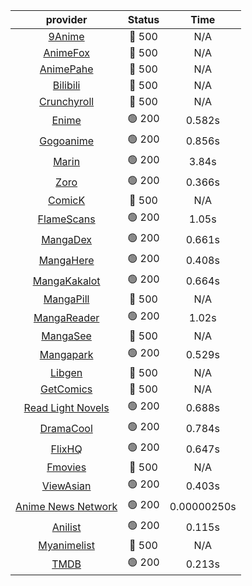 | **provider** | **Status** | **Time** |
|:--------:|:------:|:----:|
| [9Anime](https://9anime.pl) | 🔴 500 | N/A |
| [AnimeFox](https://animefox.tv) | 🔴 500 | N/A |
| [AnimePahe](https://animepahe.com) | 🔴 500 | N/A |
| [Bilibili](https://bilibili.tv) | 🔴 500 | N/A |
| [Crunchyroll](https://cronchy.consumet.stream) | 🔴 500 | N/A |
|  [Enime](https://enime.moe)  | 🟢 200 | 0.582s |
|  [Gogoanime](https://gogoanime.cl)  | 🟢 200 | 0.856s |
|  [Marin](https://marin.moe)  | 🟢 200 | 3.84s |
|  [Zoro](https://zoro.to)  | 🟢 200 | 0.366s |
| [ComicK](https://comick.app) | 🔴 500 | N/A |
|  [FlameScans](https://flamescans.org/)  | 🟢 200 | 1.05s |
|  [MangaDex](https://mangadex.org)  | 🟢 200 | 0.661s |
|  [MangaHere](http://www.mangahere.cc)  | 🟢 200 | 0.408s |
|  [MangaKakalot](https://mangakakalot.com)  | 🟢 200 | 0.664s |
| [MangaPill](https://mangapill.com) | 🔴 500 | N/A |
|  [MangaReader](https://mangareader.to)  | 🟢 200 | 1.02s |
| [MangaSee](https://mangasee123.com) | 🔴 500 | N/A |
|  [Mangapark](https://v2.mangapark.net)  | 🟢 200 | 0.529s |
| [Libgen](http://libgen) | 🔴 500 | N/A |
| [GetComics](https://getcomics.info/) | 🔴 500 | N/A |
|  [Read Light Novels](https://readlightnovels.net)  | 🟢 200 | 0.688s |
|  [DramaCool](https://www1.dramacool.cr)  | 🟢 200 | 0.784s |
|  [FlixHQ](https://flixhq.to)  | 🟢 200 | 0.647s |
| [Fmovies](https://fmovies.to) | 🔴 500 | N/A |
|  [ViewAsian](https://viewasian.co)  | 🟢 200 | 0.403s |
|  [Anime News Network](https://www.animenewsnetwork.com)  | 🟢 200 | 0.00000250s |
|  [Anilist](https://anilist.co)  | 🟢 200 | 0.115s |
| [Myanimelist](https://myanimelist.net/) | 🔴 500 | N/A |
|  [TMDB](https://www.themoviedb.org)  | 🟢 200 | 0.213s |
